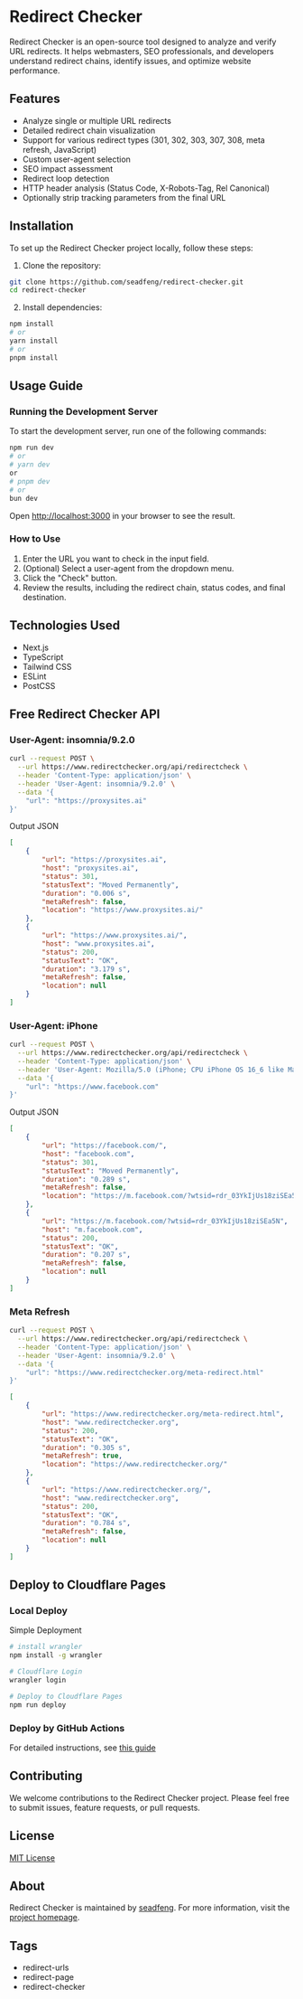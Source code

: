 # Redirect Checker

Redirect Checker is an open-source tool designed to analyze and verify URL redirects. It helps webmasters, SEO professionals, and developers understand redirect chains, identify issues, and optimize website performance.

## Features

- Analyze single or multiple URL redirects
- Detailed redirect chain visualization
- Support for various redirect types (301, 302, 303, 307, 308, meta refresh, JavaScript)
- Custom user-agent selection
- SEO impact assessment
- Redirect loop detection
- HTTP header analysis (Status Code, X-Robots-Tag, Rel Canonical)
- Optionally strip tracking parameters from the final URL

## Installation

To set up the Redirect Checker project locally, follow these steps:

1. Clone the repository:

```sh
git clone https://github.com/seadfeng/redirect-checker.git
cd redirect-checker
```

2. Install dependencies:

```sh
npm install
# or
yarn install
# or
pnpm install
```

## Usage Guide

### Running the Development Server

To start the development server, run one of the following commands:

```sh
npm run dev
# or
# yarn dev
or
# pnpm dev
# or
bun dev
```

Open [http://localhost:3000](http://localhost:3000) in your browser to see the result.

### How to Use

1. Enter the URL you want to check in the input field.
2. (Optional) Select a user-agent from the dropdown menu.
3. Click the "Check" button.
4. Review the results, including the redirect chain, status codes, and final destination.

## Technologies Used

- Next.js
- TypeScript
- Tailwind CSS
- ESLint
- PostCSS


## Free Redirect Checker API

### User-Agent: insomnia/9.2.0

```sh
curl --request POST \
  --url https://www.redirectchecker.org/api/redirectcheck \
  --header 'Content-Type: application/json' \
  --header 'User-Agent: insomnia/9.2.0' \
  --data '{ 
	"url": "https://proxysites.ai"
}'
```

Output JSON

```json
[
	{
		"url": "https://proxysites.ai",
		"host": "proxysites.ai",
		"status": 301,
		"statusText": "Moved Permanently",
		"duration": "0.006 s",
		"metaRefresh": false,
		"location": "https://www.proxysites.ai/"
	},
	{
		"url": "https://www.proxysites.ai/",
		"host": "www.proxysites.ai",
		"status": 200,
		"statusText": "OK",
		"duration": "3.179 s",
		"metaRefresh": false,
		"location": null
	}
]
```

### User-Agent: iPhone

```sh
curl --request POST \
  --url https://www.redirectchecker.org/api/redirectcheck \
  --header 'Content-Type: application/json' \
  --header 'User-Agent: Mozilla/5.0 (iPhone; CPU iPhone OS 16_6 like Mac OS X) AppleWebKit/605.1.15 (KHTML, like Gecko) Version/16.6 Mobile/15E148 Safari/604.1' \
  --data '{ 
	"url": "https://www.facebook.com"
}'
```
Output JSON

```json
[
	{
		"url": "https://facebook.com/",
		"host": "facebook.com",
		"status": 301,
		"statusText": "Moved Permanently",
		"duration": "0.289 s",
		"metaRefresh": false,
		"location": "https://m.facebook.com/?wtsid=rdr_03YkIjUs18ziSEa5N"
	},
	{
		"url": "https://m.facebook.com/?wtsid=rdr_03YkIjUs18ziSEa5N",
		"host": "m.facebook.com",
		"status": 200,
		"statusText": "OK",
		"duration": "0.207 s",
		"metaRefresh": false,
		"location": null
	}
]
```

### Meta Refresh

```sh
curl --request POST \
  --url https://www.redirectchecker.org/api/redirectcheck \
  --header 'Content-Type: application/json' \
  --header 'User-Agent: insomnia/9.2.0' \
  --data '{ 
	"url": "https://www.redirectchecker.org/meta-redirect.html"
}'
```

```json
[
	{
		"url": "https://www.redirectchecker.org/meta-redirect.html",
		"host": "www.redirectchecker.org",
		"status": 200,
		"statusText": "OK",
		"duration": "0.305 s",
		"metaRefresh": true,
		"location": "https://www.redirectchecker.org/"
	},
	{
		"url": "https://www.redirectchecker.org/",
		"host": "www.redirectchecker.org",
		"status": 200,
		"statusText": "OK",
		"duration": "0.784 s",
		"metaRefresh": false,
		"location": null
	}
]
```


## Deploy to Cloudflare Pages


### Local Deploy

Simple Deployment

```sh
# install wrangler
npm install -g wrangler

# Cloudflare Login 
wrangler login

# Deploy to Cloudflare Pages
npm run deploy
```

### Deploy by GitHub Actions

For detailed instructions, see [this guide](doc/workflows.md)

## Contributing

We welcome contributions to the Redirect Checker project. Please feel free to submit issues, feature requests, or pull requests.

## License

[MIT License](MIT-LICENSE)

## About

Redirect Checker is maintained by [seadfeng](https://github.com/seadfeng). For more information, visit the [project homepage](https://redirectchecker.org/).

## Tags

- redirect-urls
- redirect-page
- redirect-checker
